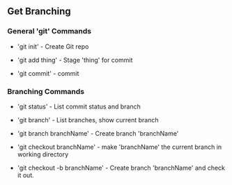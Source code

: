 ## Get Branching

### General 'git' Commands

* 'git init' - Create Git repo


* 'git add thing' - Stage 'thing' for commit


* 'git commit' - commit

### Branching Commands

* 'git status' - List commit status and branch

* 'git branch' - List branches, show current branch

* 'git branch branchName' - Create branch 'branchName'

* 'git checkout branchName' - make 'branchName' the current branch in working directory

* 'git checkout -b branchName' - Create branch 'branchName' and check it out.
